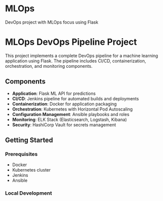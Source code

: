 # MLOps
DevOps project with MLOps focus using Flask

# MLOps DevOps Pipeline Project

This project implements a complete DevOps pipeline for a machine learning application using Flask. The pipeline includes CI/CD, containerization, orchestration, and monitoring components.

## Components

- **Application**: Flask ML API for predictions
- **CI/CD**: Jenkins pipeline for automated builds and deployments
- **Containerization**: Docker for application packaging
- **Orchestration**: Kubernetes with Horizontal Pod Autoscaling
- **Configuration Management**: Ansible playbooks and roles
- **Monitoring**: ELK Stack (Elasticsearch, Logstash, Kibana)
- **Security**: HashiCorp Vault for secrets management

## Getting Started

### Prerequisites
- Docker
- Kubernetes cluster
- Jenkins
- Ansible

### Local Development
